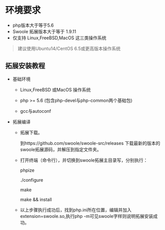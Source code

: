 # 环境要求

- php版本大于等于5.6
- Swoole 拓展版本大于等于 1.9.11
- 仅支持 Linux,FreeBSD,MacOS 这三类操作系统

> 建议使用Ubuntu14/CentOS 6.5或更高版本操作系统

## 拓展安装教程

- 基础环境

    - Linux,FreeBSD 或MacOS 操作系统

    - php >= 5.6 (包含php-devel与php-common两个基础包)

    - gcc与autoconf

- 拓展编译

    - 拓展下载。
    
        到https://github.com/swoole/swoole-src/releases 下载最新的版本的swoole拓展源码，并解压到指定文件夹。

    - 打开终端（命令行），并切换到swoole拓展主目录写，分别执行：

        phpize

        ./configure

        make

        make && install

    - 以上步骤执行成功后，找到php.ini所在位置，编辑并加入extension=swoole.so,执行php -m可见swoole字样则说明拓展安装成功。

